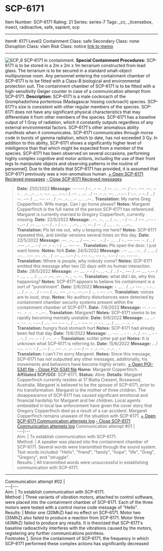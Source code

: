 # SCP-6171
Item Number: SCP-6171
Rating: 21
Series: series-7
Tags: _cc, _licensebox, insect, radioactive, safe, sapient, scp

---

Item#: 6171
Level2
Containment Class:
safe
Secondary Class:
none
Disruption Class:
vlam
Risk Class:
notice
[link to memo](/classification-committee-memo)  

* * *
![SCP_6](https://scp-wiki.wdfiles.com/local--files/scp-6171/SCP_6)
SCP-6171 in containment.
**Special Containment Procedures:** SCP-6171 is to be stored in a 2m x 2m x 1m terrarium constructed from lead glass. The terrarium is to be secured in a standard small-object multipurpose room. Any personnel entering the containment chamber of SCP-6171 is to be fitted with a Class-B biological and environmental protection suit. The containment chamber of SCP-6171 is to be fitted with a high-sensitivity Geiger counter in case of a communication attempt from SCP-6171.
**Description:** SCP-6171 is a male cockroach of the Gromphadorhina portentosa (Madagascar hissing cockroach) species. SCP-6171's size is consistent with other regular members of the species. SCP-6171 does not have any significant physical characteristics that may differentiate it from other members of the species. SCP-6171 has a baseline output of 1 Gray of radiation, which it constantly outputs regardless of any external environmental factors. SCP-6171's other anomalous ability manifests when it communicates. SCP-6171 communicates through morse code in bursts of gamma radiation, which to date, has not exceeded 3 Gy. In addition to this ability, SCP-6171 shows a significantly higher level of intelligence than that which might be expected from a member of the species. SCP-6171 has been observed on several occasions, performing highly complex cognitive and motor actions, including the use of their front legs to manipulate objects and observing patterns in the routine of personnel[1](javascript:;). Due to the details that SCP-6171 has provided, it is assumed that SCP-6171 previously was a non-anomalous human.
[\+ Open SCP-6171 Recieved messages](javascript:;)
[\- Close SCP-6171 Recieved messages](javascript:;)
> **Date:** 21/5/2022
> **Message:** \-- -.-- / -. .- -- . / --. .-. . --. / -.-. --- .--. .--. . .-. ..-. .. -. -.-. .... .-.-.- / .-- .. ..-. . / -- .- .-. --. . .-.-.- / -.-. .- -. / .. / --. --- / .... --- -- . / .--. .-.. . .- ... . ..--..
> **Translation:** My name Greg Copperfinch. Wife marge. Can I go home please?
> **Notes:** Margaret Copperfinch is the full name of the person SCP-6171 has referenced. Margaret is currently married to Gregory Copperfinch, currently missing.
> **Date:** 22/5/2022
> **Message:** .--. .-.. ... / .-.. . - / -- . / --- ..- - --..-- / .-- .... -.-- / ..- / -.- . . .--. .. -. --. / -- . / .... . .-. . ..--..
> **Translation:** Pls let me out, why u keeping me here?
> **Notes:** SCP-6171 repeated this, and similar versions several times on this day.
> **Date:** 22/5/2022
> **Message:** .--. .-.. ... / --- .--. . -. / - .... . / -.. --- --- .-. / .. / .--- ..- ... - / .-- .- -. - / .... --- -- .
> **Translation:** Pls open the door. I just want home.
> **Notes:** N/A
> **Date:** 24/5/2022
> **Message:** .-- .... . .-. . / .. ... / .--. . --- .--. .-.. . / .-- .... -.-- / -. --- -... --- -.. -.-- / -.-. --- -- .
> **Translation:** Where is people, why nobody come?
> **Notes:** SCP-6171 emitted this message after two (2) days with no human interaction.
> **Date:** 28/5/2022
> **Message:** .-- .... .- - / -.. .. -.. / .. / -.. --- / .-- .... -.-- / - .... .. ... / .... .- .--. .--. . -. .. -. --.
> **Translation:** what did I do, why this happening?
> **Notes:** SCP-6171 appears to believe his containment is a sort of "punishment".
> **Date:** 2/6/2022
> **Message:** \- .... . / ...- --- .. -.-. . ... / .- .-. . / - --- / .-.. --- ..- -.. --..-- / ... - --- .--.
> **Translation:** voices are to loud, stop.
> **Notes:** No auditory disturbances were detected by containment chamber security systems present within the containment chamber of SCP-6171.
> **Date:** 7/6/2022
> **Message:** \-- .- .-. --. .- .-. . - ..--..
> **Translation:** Margaret?
> **Notes:** SCP-6171 seems to be rapidly becoming mentally unstable.
> **Date:** 9/6/2022
> **Message:** .... ..- -. --. .-. -.-- / ..-. --- --- -.. / ... - --- -- .- -.-. .... / .... ..- .-. -
> **Translation:** hungry food stomach hurt
> **Notes:** SCP-6171 had already been fed that day
> **Date:** 11/6/2022
> **Message:** ... -.-. .. - - . .-. / .--. .. - - . .-. / .--. .- - / .--. .- -
> **Translation:** scitter pitter pat pat
> **Notes:** It is unknown what SCP-6171 is referring to.
> **Date:** 15/6/2022
> **Message:** .. / -.-. .- -. - / .. -- / ... --- .-. .-. -.-- / -- .- .-. --. .- .-. . -  
>  **Translation:** I can't I'm sorry Margaret.
> **Notes:** Since this message, SCP-6171 has not outputted any other messages, additionally, his movements and behaviors have become highly erratic.
[\+ Open POI-5341 file](javascript:;)
[\- Close POI-5341 file](javascript:;)
> **Name:** Margaret Copperfinch.
> **Affiliated SCP/GOI:** SCP-6171.
> **Status:** Alive.
> **Details:** Margaret Copperfinch currently resides at 17 Blatta Cresent, Rosewood, Australia. Margaret is believed to be the spouse of SCP-6171, prior to his transformation. Margaret is the mother of three children. The disappearance of SCP-6171 has caused significant emotional and financial hardship for Margaret and her children. Local agents embedded in local law enforcement have given the cover story that Gregory Copperfinch died as a result of a car accident. Margaret Copperfinch remains unaware of the situation with SCP-6171.
[\+ Open SCP-6171 Communication attempts log](javascript:;)
[\- Close SCP-6171 Communication attempts log](javascript:;)
Communication attempt #01 |   
---|---  
Aim: | To establish communication with SCP-6171.  
Method: | A speaker was placed into the containment chamber of SCP-6171. Several words were transmitted through the sound system. Test words included: "Hello", "friend", "family", "hope", "life", "Greg", "Gregory", and "struggle".  
Results: | All transmitted words were unsuccessful in establishing communication with SCP-6171.  
* * *
Communication attempt #02 |   
---|---  
Aim: | To establish communication with SCP-6171.  
Method: | Three variants of vibration motors, attached to control software, were placed into the containment chamber of SCP-6171. Each of the three motors were tested with a control morse code message of "Hello".  
Results: | Motor one (20MhZ) had no effect on SCP-6171. Motor two (35MhZ) also failed to produce a reaction from SCP-6171. Motor three (40MhZ) failed to produce any results. It is theorized that SCP-6171's baseline radioactivity interferes with the vibrations caused by the motors, registering any further communications pointless.  
Footnotes
[1](javascript:;). Since the containment of SCP-6171, the frequency in which SCP-6171 performed these complex actions has significantly decreased